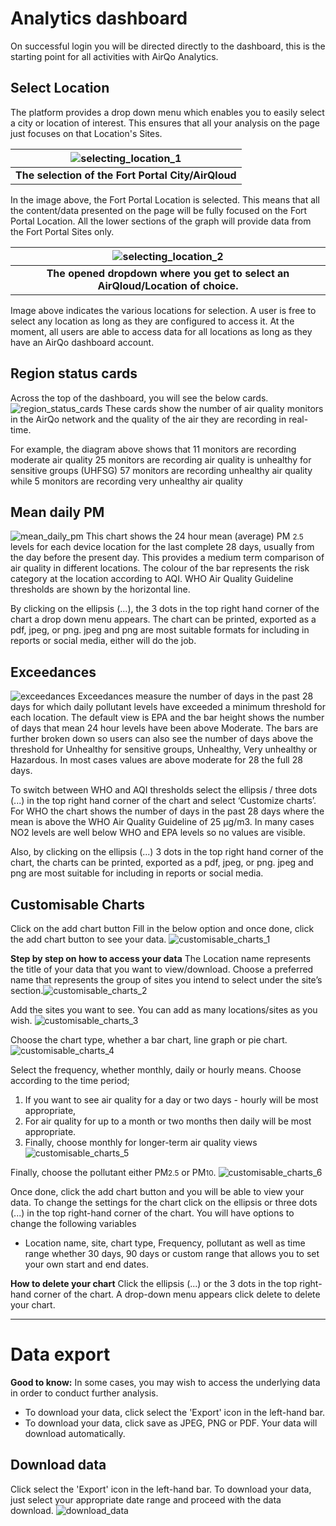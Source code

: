 # Analytics dashboard

On successful login you will be directed directly to the dashboard, this is the starting point for all activities with AirQo Analytics.

## Select Location

The platform provides a drop down menu which enables you to easily select a city or location of interest. This ensures that all your analysis on the page just focuses on that Location's Sites.

| <img src='_media/analytics_select_location_1.png' alt='selecting_location_1' /> |
| :-----------------------------------------------------------------------------: |
|              <b>The selection of the Fort Portal City/AirQloud</b>              |

In the image above, the Fort Portal Location is selected. This means that all the content/data presented on the page will be fully focused on the Fort Portal Location. All the lower sections of the graph will provide data from the Fort Portal Sites only.

|  <img src='_media/analytics_select_location_2.png' alt='selecting_location_2' />   |
| :--------------------------------------------------------------------------------: |
| <b>The opened dropdown where you get to select an AirQloud/Location of choice.</b> |

Image above indicates the various locations for selection. A user is free to select any location as long as they are configured to access it. At the moment, all users are able to access data for all locations as long as they have an AirQo dashboard account.

## Region status cards

Across the top of the dashboard, you will see the below cards.
<img src='_media/analytics_region_status_cards.png' alt='region_status_cards' />
These cards show the number of air quality monitors in the AirQo network and the quality of the air they are recording in real-time.

For example, the diagram above shows that 11 monitors are recording moderate air quality 25 monitors are recording air quality is unhealthy for sensitive groups (UHFSG) 57 monitors are recording unhealthy air quality while 5 monitors are recording very unhealthy air quality

## Mean daily PM

<img src='_media/analytics_mean_daily_pm.png' alt='mean_daily_pm' />
This chart shows the 24 hour mean (average) PM <small>2.5</small> levels for each device location for the last complete 28 days, usually from the day before the present day. This provides a medium term comparison of air quality in different locations. The colour of the bar represents the risk category at the location according to AQI. WHO Air Quality Guideline thresholds are shown by the horizontal line.

By clicking on the ellipsis (...), the 3 dots in the top right hand corner of the chart a drop down menu appears. The chart can be printed, exported as a pdf, jpeg, or png. jpeg and png are most suitable formats for including in reports or social media, either will do the job.

## Exceedances

<img src='_media/analytics_exceedances.png' alt='exceedances' />
Exceedances measure the number of days in the past 28 days for which daily pollutant levels have exceeded a minimum threshold for each location. The default view is EPA and the bar height shows the number of days that mean 24 hour levels have been above Moderate. The bars are further broken down so users can also see the number of days above the threshold for Unhealthy for sensitive groups, Unhealthy, Very unhealthy or Hazardous. In most cases values are above moderate for 28 the full 28 days.

To switch between WHO and AQI thresholds select the ellipsis / three dots (...) in the top right hand corner of the chart and select ‘Customize charts’. For WHO the chart shows the number of days in the past 28 days where the mean is above the WHO Air Quality Guideline of 25 μg/m3. In many cases NO2 levels are well below WHO and EPA levels so no values are visible.

Also, by clicking on the ellipsis (...) 3 dots in the top right hand corner of the chart, the charts can be printed, exported as a pdf, jpeg, or png. jpeg and png are most suitable for including in reports or social media.

## Customisable Charts

Click on the add chart button Fill in the below option and once done, click the add chart button to see your data.
<img src='_media/analytics_customisable_charts_1.png' alt='customisable_charts_1' />

**Step by step on how to access your data**
The Location name represents the title of your data that you want to view/download. Choose a preferred name that represents the group of sites you intend to select under the site’s section.<img src='_media/analytics_customisable_charts_2.png' alt='customisable_charts_2' />

Add the sites you want to see. You can add as many locations/sites as you wish. <img src='_media/analytics_customisable_charts_3.png' alt='customisable_charts_3' />

Choose the chart type, whether a bar chart, line graph or pie chart.
<img src='_media/analytics_customisable_charts_4.png' alt='customisable_charts_4' />

Select the frequency, whether monthly, daily or hourly means.
Choose according to the time period;

1. If you want to see air quality for a day or two days - hourly will be most appropriate,
2. For air quality for up to a month or two months then daily will be most appropriate.
3. Finally, choose monthly for longer-term air quality views
   <img src='_media/analytics_customisable_charts_5.png' alt='customisable_charts_5' />

Finally, choose the pollutant either PM<small>2.5</small> or PM<small>10</small>.
<img src='_media/analytics_customisable_charts_6.png' alt='customisable_charts_6' />

Once done, click the add chart button and you will be able to view your data.
To change the settings for the chart click on the ellipsis or three dots (...) in the top right-hand corner of the chart. You will have options to change the following variables

- Location name, site, chart type, Frequency, pollutant as well as time range whether 30 days, 90 days or custom range that allows you to set your own start and end dates.

**How to delete your chart**
Click the ellipsis (...) or the 3 dots in the top right-hand corner of the chart. A drop-down menu appears click delete to delete your chart.

---

# Data export

**Good to know:**
In some cases, you may wish to access the underlying data in order to conduct further analysis.

- To download your data, click select the 'Export' icon in the left-hand bar.
- To download your data, click save as JPEG, PNG or PDF. Your data will download automatically.

## Download data

Click select the 'Export' icon in the left-hand bar. To download your data, just select your appropriate date range and proceed with the data download.
<img src='_media/analytics_download_data.png' alt='download_data' />
